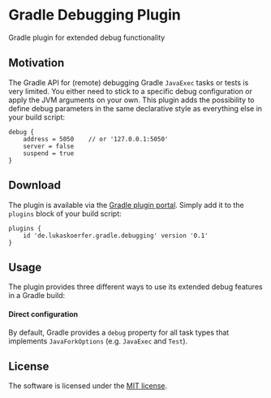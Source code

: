 # Gradle Debugging Plugin
Gradle plugin for extended debug functionality

## Motivation
The Gradle API for (remote) debugging Gradle `JavaExec` tasks or tests is very limited. You either need to stick to a specific debug configuration or apply the JVM arguments on your own. This plugin adds the possibility to define debug parameters in the same declarative style as everything else in your build script:

    debug {
        address = 5050    // or '127.0.0.1:5050'
        server = false
        suspend = true
    }

## Download
The plugin is available via the [Gradle plugin portal](https://plugins.gradle.org/plugin/de.lukaskoerfer.gradle.debugging). Simply add it to the `plugins` block of your build script:

    plugins {
        id 'de.lukaskoerfer.gradle.debugging' version '0.1'
    }
    
## Usage
The plugin provides three different ways to use its extended debug features in a Gradle build:

#### Direct configuration
By default, Gradle provides a `debug` property for all task types that implements `JavaForkOptions` (e.g. `JavaExec` and `Test`). 

## License
The software is licensed under the [MIT license](https://github.com/lukoerfer/gradle-debugging/blob/master/LICENSE).
